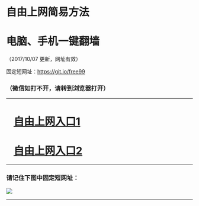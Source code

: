 ﻿# 自由上网简易方法

# 电脑、手机一键翻墙

（2017/10/07 更新，网址有效）

固定短网址：https://git.io/free99

### （微信如打不开，请转到浏览器打开）


***





# &nbsp;&nbsp; <a href="http://ft1426524163.fwq-tz-1001.info/fwqtz01.html?t=100700122551 " target="_blank">自由上网入口1</a>
# &nbsp;&nbsp; <a href="http://ft2892022791.fwq-tz-1002.info/fwqtz02.html?t=10070015565 " target="_blank">自由上网入口2</a>
***

### 请记住下图中固定短网址：

<img src="https://s3-us-west-2.amazonaws.com/fwq-1001/yjfq-20170905okok.png" /> 


***

